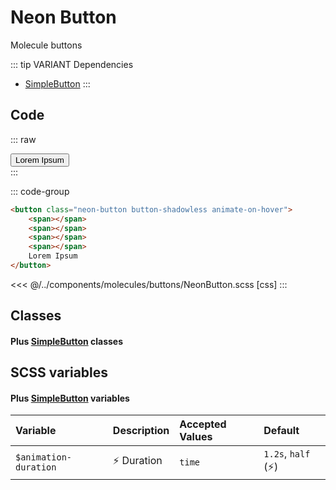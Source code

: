 # Neon Button
<Badge type="tip">Molecule</Badge> <Badge type="info">buttons</Badge>

::: tip VARIANT Dependencies
- [SimpleButton](/atoms/buttons/SimpleButton)
:::

## Code

::: raw
<div class="dev-section">
    <button class="neon-button button-shadowless animate-on-hover">
        <span></span>
        <span></span>
        <span></span>
        <span></span>
        Lorem Ipsum
    </button>
</div>
:::

::: code-group
```html
<button class="neon-button button-shadowless animate-on-hover">
    <span></span>
    <span></span>
    <span></span>
    <span></span>
    Lorem Ipsum
</button>
```
<<< @/../components/molecules/buttons/NeonButton.scss [css]
:::


## Classes
#### Plus [SimpleButton](/atoms/buttons/SimpleButton) classes

## SCSS variables
#### Plus [SimpleButton](/atoms/buttons/SimpleButton) variables

| Variable                     | Description         | Accepted Values | Default                     |
|:-----------------------------|:--------------------|:----------------|:----------------------------|
| `$animation-duration`        | :zap: Duration      | `time`          | `1.2s`, `half` (:zap:)      |

<style lang="scss">
@use "docs/theme.scss" as theme;
@use "components/molecules/buttons/NeonButton.scss" with (
    $color: theme.$primary-color,
    $active-color: theme.$secondary-color
);
</style>